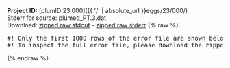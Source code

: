 **Project ID:** [plumID:23.000]({{ '/' | absolute_url }}eggs/23/000/)  
Stderr for source:  plumed_PT.3.dat   
Download: [zipped raw stdout](plumed_PT.3.dat.plumed_master.stdout.txt.zip) - [zipped raw stderr](plumed_PT.3.dat.plumed_master.stderr.txt.zip) 
{% raw %}
<pre>
#! Only the first 1000 rows of the error file are shown below
#! To inspect the full error file, please download the zipped raw stderr file above
</pre>
{% endraw %}
